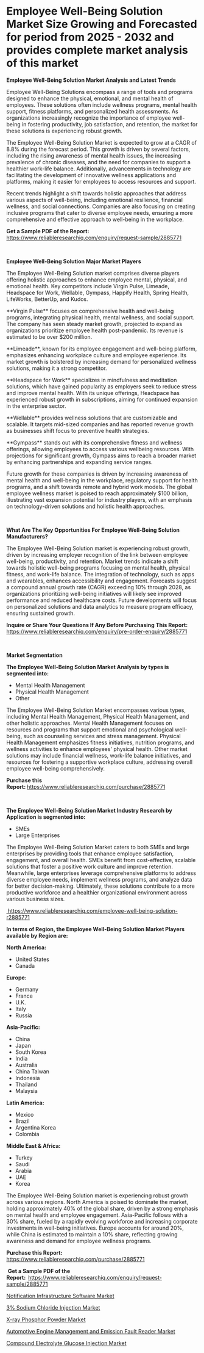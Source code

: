 <p><h1>Employee Well-Being Solution Market Size Growing and Forecasted for period from 2025 - 2032 and provides complete market analysis of this market</h1></p><p><strong>Employee Well-Being Solution Market Analysis and Latest Trends</strong></p>
<p><p>Employee Well-Being Solutions encompass a range of tools and programs designed to enhance the physical, emotional, and mental health of employees. These solutions often include wellness programs, mental health support, fitness platforms, and personalized health assessments. As organizations increasingly recognize the importance of employee well-being in fostering productivity, job satisfaction, and retention, the market for these solutions is experiencing robust growth.</p><p>The Employee Well-Being Solution Market is expected to grow at a CAGR of 8.8% during the forecast period. This growth is driven by several factors, including the rising awareness of mental health issues, the increasing prevalence of chronic diseases, and the need for companies to support a healthier work-life balance. Additionally, advancements in technology are facilitating the development of innovative wellness applications and platforms, making it easier for employees to access resources and support.</p><p>Recent trends highlight a shift towards holistic approaches that address various aspects of well-being, including emotional resilience, financial wellness, and social connections. Companies are also focusing on creating inclusive programs that cater to diverse employee needs, ensuring a more comprehensive and effective approach to well-being in the workplace.</p></p>
<p><strong>Get a Sample PDF of the Report:&nbsp;</strong> <a href="https://www.reliableresearchiq.com/enquiry/request-sample/2885771?utm_campaign=1141&utm_medium=2&utm_source=Github&utm_content=ia&utm_term=13032025&utm_id=employee-well-being-solution">https://www.reliableresearchiq.com/enquiry/request-sample/2885771</a></p>
<p>&nbsp;</p>
<p><strong>Employee Well-Being Solution Major Market Players</strong></p>
<p><p>The Employee Well-Being Solution market comprises diverse players offering holistic approaches to enhance employee mental, physical, and emotional health. Key competitors include Virgin Pulse, Limeade, Headspace for Work, Wellable, Gympass, Happify Health, Spring Health, LifeWorks, BetterUp, and Kudos.</p><p>**Virgin Pulse** focuses on comprehensive health and well-being programs, integrating physical health, mental wellness, and social support. The company has seen steady market growth, projected to expand as organizations prioritize employee health post-pandemic. Its revenue is estimated to be over $200 million.</p><p>**Limeade**, known for its employee engagement and well-being platform, emphasizes enhancing workplace culture and employee experience. Its market growth is bolstered by increasing demand for personalized wellness solutions, making it a strong competitor.</p><p>**Headspace for Work** specializes in mindfulness and meditation solutions, which have gained popularity as employers seek to reduce stress and improve mental health. With its unique offerings, Headspace has experienced robust growth in subscriptions, aiming for continued expansion in the enterprise sector.</p><p>**Wellable** provides wellness solutions that are customizable and scalable. It targets mid-sized companies and has reported revenue growth as businesses shift focus to preventive health strategies.</p><p>**Gympass** stands out with its comprehensive fitness and wellness offerings, allowing employees to access various wellbeing resources. With projections for significant growth, Gympass aims to reach a broader market by enhancing partnerships and expanding service ranges.</p><p>Future growth for these companies is driven by increasing awareness of mental health and well-being in the workplace, regulatory support for health programs, and a shift towards remote and hybrid work models. The global employee wellness market is poised to reach approximately $100 billion, illustrating vast expansion potential for industry players, with an emphasis on technology-driven solutions and holistic health approaches.</p></p>
<p>&nbsp;</p>
<p><strong>What Are The Key Opportunities For Employee Well-Being Solution Manufacturers?</strong></p>
<p><p>The Employee Well-Being Solution market is experiencing robust growth, driven by increasing employer recognition of the link between employee well-being, productivity, and retention. Market trends indicate a shift towards holistic well-being programs focusing on mental health, physical fitness, and work-life balance. The integration of technology, such as apps and wearables, enhances accessibility and engagement. Forecasts suggest a compound annual growth rate (CAGR) exceeding 10% through 2028, as organizations prioritizing well-being initiatives will likely see improved performance and reduced healthcare costs. Future developments will focus on personalized solutions and data analytics to measure program efficacy, ensuring sustained growth.</p></p>
<p><strong>Inquire or Share Your Questions If Any Before Purchasing This Report:</strong> <a href="https://www.reliableresearchiq.com/enquiry/pre-order-enquiry/2885771?utm_campaign=1141&utm_medium=2&utm_source=Github&utm_content=ia&utm_term=13032025&utm_id=employee-well-being-solution">https://www.reliableresearchiq.com/enquiry/pre-order-enquiry/2885771</a></p>
<p>&nbsp;</p>
<p><strong>Market Segmentation</strong></p>
<p><strong>The Employee Well-Being Solution Market Analysis by types is segmented into:</strong></p>
<p><ul><li>Mental Health Management</li><li>Physical Health Management</li><li>Other</li></ul></p>
<p><p>The Employee Well-Being Solution Market encompasses various types, including Mental Health Management, Physical Health Management, and other holistic approaches. Mental Health Management focuses on resources and programs that support emotional and psychological well-being, such as counseling services and stress management. Physical Health Management emphasizes fitness initiatives, nutrition programs, and wellness activities to enhance employees' physical health. Other market solutions may include financial wellness, work-life balance initiatives, and resources for fostering a supportive workplace culture, addressing overall employee well-being comprehensively.</p></p>
<p><strong>Purchase this Report:&nbsp;</strong><a href="https://www.reliableresearchiq.com/purchase/2885771?utm_campaign=1141&utm_medium=2&utm_source=Github&utm_content=ia&utm_term=13032025&utm_id=employee-well-being-solution">https://www.reliableresearchiq.com/purchase/2885771</a></p>
<p>&nbsp;</p>
<p><strong>The Employee Well-Being Solution Market Industry Research by Application is segmented into:</strong></p>
<p><ul><li>SMEs</li><li>Large Enterprises</li></ul></p>
<p><p>The Employee Well-Being Solution Market caters to both SMEs and large enterprises by providing tools that enhance employee satisfaction, engagement, and overall health. SMEs benefit from cost-effective, scalable solutions that foster a positive work culture and improve retention. Meanwhile, large enterprises leverage comprehensive platforms to address diverse employee needs, implement wellness programs, and analyze data for better decision-making. Ultimately, these solutions contribute to a more productive workforce and a healthier organizational environment across various business sizes.</p></p>
<p><a href="https://www.reliableresearchiq.com/employee-well-being-solution-r2885771?utm_campaign=1141&utm_medium=2&utm_source=Github&utm_content=ia&utm_term=13032025&utm_id=employee-well-being-solution">&nbsp;https://www.reliableresearchiq.com/employee-well-being-solution-r2885771</a></p>
<p><strong>In terms of Region, the Employee Well-Being Solution Market Players available by Region are:</strong></p>
<p>
    <p> <strong> North America: </strong>
        <ul>
            <li>United States</li>
            <li>Canada</li>
        </ul>
        </p> 
    <p> <strong> Europe: </strong>
        <ul>
            <li>Germany</li>
            <li>France</li>
            <li>U.K.</li>
            <li>Italy</li>
            <li>Russia</li>
        </ul>
        </p> 
    <p> <strong> Asia-Pacific: </strong>
        <ul>
            <li>China</li>
            <li>Japan</li>
            <li>South Korea</li>
            <li>India</li>
            <li>Australia</li>
            <li>China Taiwan</li>
            <li>Indonesia</li>
            <li>Thailand</li>
            <li>Malaysia</li>
        </ul>
        </p> 
    <p> <strong> Latin America: </strong>
        <ul>
            <li>Mexico</li>
            <li>Brazil</li>
            <li>Argentina Korea</li>
            <li>Colombia</li>
        </ul>
        </p> 
    <p> <strong> Middle East & Africa: </strong>
        <ul>
            <li>Turkey</li>
            <li>Saudi</li>
            <li>Arabia</li>
            <li>UAE</li>
            <li>Korea</li>
        </ul>
    </p>
    </p>
<p><p>The Employee Well-Being Solution market is experiencing robust growth across various regions. North America is poised to dominate the market, holding approximately 40% of the global share, driven by a strong emphasis on mental health and employee engagement. Asia-Pacific follows with a 30% share, fueled by a rapidly evolving workforce and increasing corporate investments in well-being initiatives. Europe accounts for around 20%, while China is estimated to maintain a 10% share, reflecting growing awareness and demand for employee wellness programs.</p></p>
<p><strong>Purchase this Report: </strong><a href="https://www.reliableresearchiq.com/purchase/2885771?utm_campaign=1141&utm_medium=2&utm_source=Github&utm_content=ia&utm_term=13032025&utm_id=employee-well-being-solution">https://www.reliableresearchiq.com/purchase/2885771</a></p>
<p>&nbsp;<strong>Get a Sample PDF of the Report:&nbsp;&nbsp;</strong><a href="https://www.reliableresearchiq.com/enquiry/request-sample/2885771?utm_campaign=1141&utm_medium=2&utm_source=Github&utm_content=ia&utm_term=13032025&utm_id=employee-well-being-solution">https://www.reliableresearchiq.com/enquiry/request-sample/2885771</a></p>
<p><strong></strong></p>
<p><p><a href="https://github.com/jaspartatin/Market-Research-Report-List-1/blob/main/notification-infrastructure-software-market.md?utm_campaign=1141&utm_medium=2&utm_source=Github&utm_content=ia&utm_term=13032025&utm_id=employee-well-being-solution">Notification Infrastructure Software Market</a></p><p><a href="https://github.com/toghojbeinta/Market-Research-Report-List-1/blob/main/3-sodium-chloride-injection-market.md?utm_campaign=1141&utm_medium=2&utm_source=Github&utm_content=ia&utm_term=13032025&utm_id=employee-well-being-solution">3% Sodium Chloride Injection Market</a></p><p><a href="https://github.com/dusektwinec3/Market-Research-Report-List-1/blob/main/x-ray-phosphor-powder-market.md?utm_campaign=1141&utm_medium=2&utm_source=Github&utm_content=ia&utm_term=13032025&utm_id=employee-well-being-solution">X-ray Phosphor Powder Market</a></p><p><a href="https://github.com/luhleickov/Market-Research-Report-List-1/blob/main/automotive-engine-management-and-emission-fault-reader-market.md?utm_campaign=1141&utm_medium=2&utm_source=Github&utm_content=ia&utm_term=13032025&utm_id=employee-well-being-solution">Automotive Engine Management and Emission Fault Reader Market</a></p><p><a href="https://github.com/jullselai/Market-Research-Report-List-1/blob/main/compound-electrolyte-glucose-injection-market.md?utm_campaign=1141&utm_medium=2&utm_source=Github&utm_content=ia&utm_term=13032025&utm_id=employee-well-being-solution">Compound Electrolyte Glucose Injection Market</a></p></p>